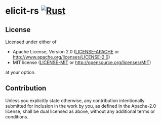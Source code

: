 # elicit-rs [![Rust](https://github.com/hanepjiv/elicit-rs/actions/workflows/rust.yml/badge.svg?branch=main)](https://github.com/hanepjiv/elicit-rs/actions/workflows/rust.yml)

## License

Licensed under either of

 * Apache License, Version 2.0
   ([LICENSE-APACHE](LICENSE-APACHE) or http://www.apache.org/licenses/LICENSE-2.0)
 * MIT license
   ([LICENSE-MIT](LICENSE-MIT) or http://opensource.org/licenses/MIT)

at your option.

## Contribution

Unless you explicitly state otherwise, any contribution intentionally submitted
for inclusion in the work by you, as defined in the Apache-2.0 license, shall be
dual licensed as above, without any additional terms or conditions.
